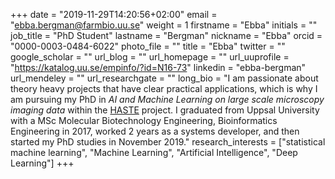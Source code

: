 +++
date = "2019-11-29T14:20:56+02:00"
email = "ebba.bergman@farmbio.uu.se"
weight = 1
firstname = "Ebba"
initials = ""
job_title = "PhD Student"
lastname = "Bergman"
nickname = "Ebba"
orcid = "0000-0003-0484-6022"
photo_file = ""
title = "Ebba"
twitter = ""
google_scholar = ""
url_blog = ""
url_homepage = ""
url_uuprofile = "https://katalog.uu.se/empinfo/?id=N16-73"
linkedin = "ebba-bergman"
url_mendeley = ""
url_researchgate = ""
long_bio = "I am passionate about theory heavy projects that have clear practical applications, which is why I am pursuing my PhD in *AI and Machine Learning on large scale
microscopy imaging data* within the [HASTE](http://haste.research.it.uu.se/) project. I graduated from Uppsal University with a MSc Molecular Biotechnology Engineering, Bioinformatics Engineering in 2017, worked 2 years as a systems developer, and then started my PhD studies in November 2019."
research_interests = ["statistical machine learning", "Machine Learning", "Artificial Intelligence", "Deep Learning"]
+++

